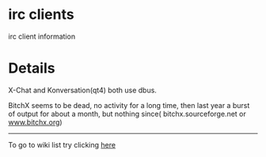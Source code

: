 # irc clients #

irc client information

# Details #

X-Chat and Konversation(qt4) both use dbus.

BitchX seems to be dead, no activity for a long time, then last year a burst of output for about a month, but nothing since( bitchx.sourceforge.net or www.bitchx.org)


---

To go to wiki list  try clicking
[here](http://code.google.com/p/inxi/w/list)